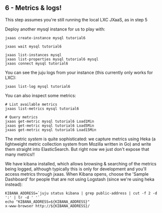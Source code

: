 ## 6 - Metrics & logs!

This step assumes you're still running the local LXC JXaaS, as in step 5

Deploy another mysql instance for us to play with:

```
jxaas create-instance mysql tutorial6

jxaas wait mysql tutorial6

jxaas list-instances mysql
jxaas list-properties mysql tutorial6 mysql
jxaas connect mysql tutorial6
```

You can see the juju logs from your instance (this currently only works for LXC):

```
jxaas list-log mysql tutorial6
```

You can also inspect some metrics:

```
# List available metrics
jxaas list-metrics mysql tutorial6

# Query metrics
jxaas get-metric mysql tutorial6 Load1Min
jxaas get-metric mysql tutorial6 Load5Min
jxaas get-metric mysql tutorial6 Load15Min
```

The metric _system_ is quite sophisticated: we capture metrics using Heka (a lightweight
metric collection system from Mozilla written in Go) and write them straight into ElasticSearch.  But
right now we just don't expose that many metrics!!

We have kibana installed, which allows browsing & searching of the metrics being logged, although
typically this is only for development and you'll access metrics through jxaas.  When Kibana opens,
choose the 'Sample Dashboard' for people that are not using Logstash (since we're using heka instead):

```
KIBANA_ADDRESS=`juju status kibana | grep public-address | cut -f 2 -d ':' | tr -d ' '`
echo "KIBANA_ADDRESS=${KIBANA_ADDRESS}"
x-www-browser http://${KIBANA_ADDRESS}/
```
